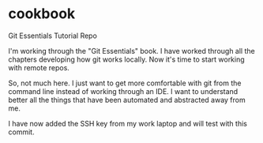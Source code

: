 # cookbook
Git Essentials Tutorial Repo

I'm working through the "Git Essentials" book. I have worked through all the chapters developing how git works locally. Now it's time to start working with remote repos. 

So, not much here. I just want to get more comfortable with git from the command line instead of working through an IDE. I want to understand better all the things that have been automated and abstracted away from me. 

I have now added the SSH key from my work laptop and will test with this commit. 
